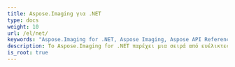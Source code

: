 ```yaml
---
title: Aspose.Imaging για .NET
type: docs
weight: 10
url: /el/net/
keywords: "Aspose.Imaging for .NET, Aspose Imaging, Aspose API Reference."
description: Το Aspose.Imaging for .NET παρέχει μια σειρά από ευέλικτες ρουτίνες για τη δημιουργία και τον χειρισμό εικόνων εντός εφαρμογών .NET.
is_root: true
---
```

